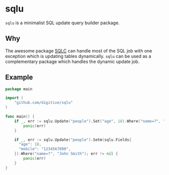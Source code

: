 # sqlu
`sqlu` is a minimalist SQL update query builder package.

## Why
The awesome package [SQLC](https://github.com/sqlc/sqlc) can handle most of the SQL job with one exception which is updating tables dynamically. `sqlu` can be used as a complementary package which handles the dynamic update job.

## Example

```go
package main

import (
    "github.com/digitive/sqlu"
)

func main() {
    if _, err := sqlu.Update("people").Set("age", 18).Where("name=?", "John Smith"); err != nil {
        panic(err)
    }

    if _, err := sqlu.Update("people").Setm(sqlu.Fields{
      "age": 18,
      "mobile": "1234567890",
    }).Where("name=?", "John Smith"); err != nil {
        panic(err)
    }
}
```
